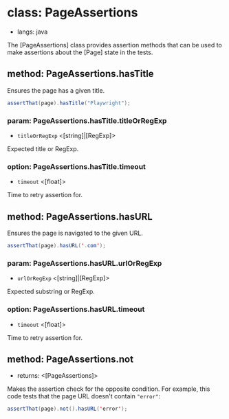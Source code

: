 # class: PageAssertions
* langs: java

The [PageAssertions] class provides assertion methods that can be used to make assertions about the [Page] state in the tests.

## method: PageAssertions.hasTitle

Ensures the page has a given title.

```java
assertThat(page).hasTitle("Playwright");
```

### param: PageAssertions.hasTitle.titleOrRegExp
- `titleOrRegExp` <[string]|[RegExp]>

Expected title or RegExp.

### option: PageAssertions.hasTitle.timeout
- `timeout` <[float]>

Time to retry assertion for.

## method: PageAssertions.hasURL

Ensures the page is navigated to the given URL.

```java
assertThat(page).hasURL('.com');
```

### param: PageAssertions.hasURL.urlOrRegExp
- `urlOrRegExp` <[string]|[RegExp]>

Expected substring or RegExp.

### option: PageAssertions.hasURL.timeout
- `timeout` <[float]>

Time to retry assertion for.

## method: PageAssertions.not
- returns: <[PageAssertions]>

Makes the assertion check for the opposite condition. For example, this code tests that the page URL doesn't contain `"error"`:

```java
assertThat(page).not().hasURL('error');
```
